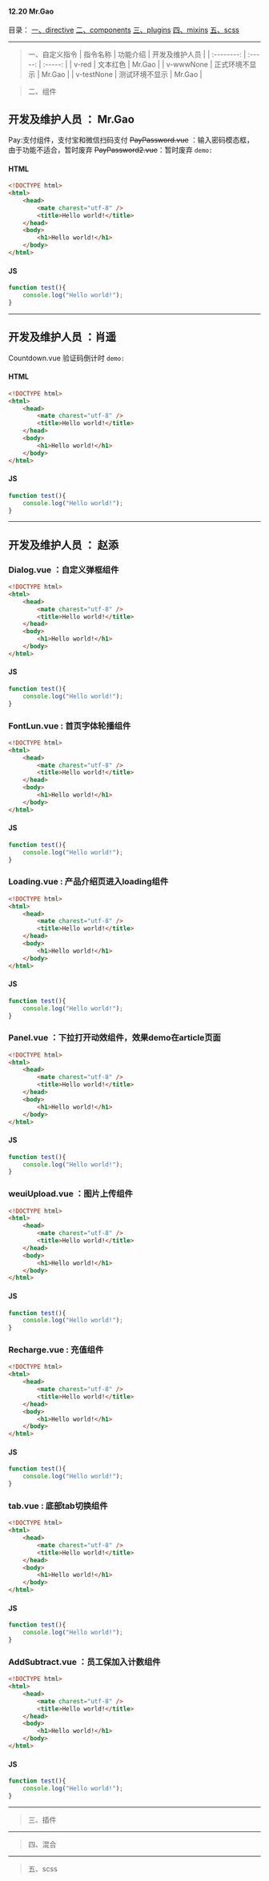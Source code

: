 
#### 12.20  Mr.Gao
目录：
[一、directive](#directive)
[二、components](#components)
[三、plugins](#plugins)
[四、mixins](#mixins)
[五、scss](#scss)


-----------------------------
<span id="directive"></span>
>一、自定义指令
| 指令名称     |    功能介绍     |  开发及维护人员 |
| :--------:   | :-----:         | :-----:         |
| v-red        |   文本红色      |     Mr.Gao      |
| v-wwwNone    |    正式环境不显示    |  Mr.Gao     |
| v-testNone   |    测试环境不显示    |  Mr.Gao     |

<span id="components"></span>
>二、组件
## 开发及维护人员 ： Mr.Gao
Pay:支付组件，支付宝和微信扫码支付
~~PayPassword.vue~~  ：输入密码模态框，由于功能不适合，暂时废弃
~~PayPassword2.vue~~：暂时废弃
`demo:`
#### HTML
```html
<!DOCTYPE html>
<html>
    <head>
        <mate charest="utf-8" />
        <title>Hello world!</title>
    </head>
    <body>
        <h1>Hello world!</h1>
    </body>
</html>
```
#### JS
```javascript
function test(){
	console.log("Hello world!");
}
```
--------------------------------------------------
## 开发及维护人员 ：肖遥
Countdown.vue  验证码倒计时
`demo:`
#### HTML
```html
<!DOCTYPE html>
<html>
    <head>
        <mate charest="utf-8" />
        <title>Hello world!</title>
    </head>
    <body>
        <h1>Hello world!</h1>
    </body>
</html>
```
#### JS
```javascript
function test(){
	console.log("Hello world!");
}
```
--------------------------------------------------
## 开发及维护人员 ： 赵添
### Dialog.vue ：自定义弹框组件
```html
<!DOCTYPE html>
<html>
    <head>
        <mate charest="utf-8" />
        <title>Hello world!</title>
    </head>
    <body>
        <h1>Hello world!</h1>
    </body>
</html>
```
#### JS
```javascript
function test(){
	console.log("Hello world!");
}
```
### FontLun.vue : 首页字体轮播组件
```html
<!DOCTYPE html>
<html>
    <head>
        <mate charest="utf-8" />
        <title>Hello world!</title>
    </head>
    <body>
        <h1>Hello world!</h1>
    </body>
</html>
```
#### JS
```javascript
function test(){
	console.log("Hello world!");
}
```
### Loading.vue : 产品介绍页进入loading组件
```html
<!DOCTYPE html>
<html>
    <head>
        <mate charest="utf-8" />
        <title>Hello world!</title>
    </head>
    <body>
        <h1>Hello world!</h1>
    </body>
</html>
```
#### JS
```javascript
function test(){
	console.log("Hello world!");
}
```
### Panel.vue ：下拉打开动效组件，效果demo在article页面
```html
<!DOCTYPE html>
<html>
    <head>
        <mate charest="utf-8" />
        <title>Hello world!</title>
    </head>
    <body>
        <h1>Hello world!</h1>
    </body>
</html>
```
#### JS
```javascript
function test(){
	console.log("Hello world!");
}
```
### weuiUpload.vue ：图片上传组件
```html
<!DOCTYPE html>
<html>
    <head>
        <mate charest="utf-8" />
        <title>Hello world!</title>
    </head>
    <body>
        <h1>Hello world!</h1>
    </body>
</html>
```
#### JS
```javascript
function test(){
	console.log("Hello world!");
}
```
### Recharge.vue : 充值组件
```html
<!DOCTYPE html>
<html>
    <head>
        <mate charest="utf-8" />
        <title>Hello world!</title>
    </head>
    <body>
        <h1>Hello world!</h1>
    </body>
</html>
```
#### JS
```javascript
function test(){
	console.log("Hello world!");
}
```
### tab.vue : 底部tab切换组件
```html
<!DOCTYPE html>
<html>
    <head>
        <mate charest="utf-8" />
        <title>Hello world!</title>
    </head>
    <body>
        <h1>Hello world!</h1>
    </body>
</html>
```
#### JS
```javascript
function test(){
	console.log("Hello world!");
}
```
### AddSubtract.vue ：员工保加入计数组件
```html
<!DOCTYPE html>
<html>
    <head>
        <mate charest="utf-8" />
        <title>Hello world!</title>
    </head>
    <body>
        <h1>Hello world!</h1>
    </body>
</html>
```
#### JS
```javascript
function test(){
	console.log("Hello world!");
}
```


-------------------------------
<span id="plugins"></span>
> 三、插件



---------------------------------
<span id="mixins"></span>
> 四、混合



--------------------------------------
<span id="scss"></span>
> 五、scss

